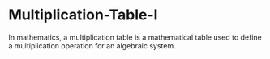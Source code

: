 # Multiplication-Table-l
In mathematics, a multiplication table is a mathematical table used to define a multiplication operation for an algebraic system.

